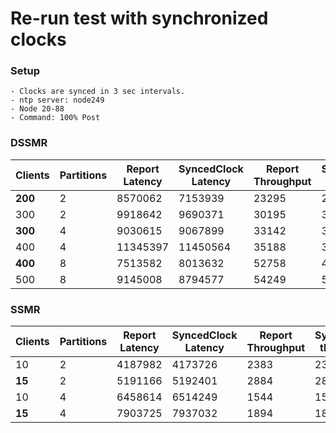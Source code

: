 # Re-run test with synchronized clocks

### Setup
	- Clocks are synced in 3 sec intervals. 
	- ntp server: node249
	- Node 20-88
	- Command: 100% Post


### DSSMR

| Clients | Partitions | Report Latency | SyncedClock Latency | Report Throughput | SyncedClock throughput |
|---------|------------|----------------|---------------------|-------------------|------------------------|
| **200** |          2 |        8570062 |             7153939 |             23295 |                  27889 |
| 300     |          2 |        9918642 |             9690371 |             30195 |                  30901 |
| **300** |          4 |        9030615 |             9067899 |             33142 |                  33008 |
| 400     |          4 |       11345397 |            11450564 |             35188 |                  34858 |
| **400** |          8 |        7513582 |             8013632 |             52758 |                  49528 |
| 500     |          8 |        9145008 |             8794577 |             54249 |                  56275 |


### SSMR 

| Clients | Partitions | Report Latency | SyncedClock Latency | Report Throughput | SyncedClock throughput |
|---------|------------|----------------|---------------------|-------------------|------------------------|
| 10      |          2 |        4187982 |             4173726 |              2383 |                   2390 |
| **15**  |          2 |        5191166 |             5192401 |              2884 |                   2882 |
| 10      |          4 |        6458614 |             6514249 |              1544 |                   1531 |
| **15**  |          4 |        7903725 |             7937032 |              1894 |                   1886 |